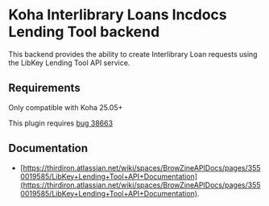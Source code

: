 # Koha Interlibrary Loans Incdocs Lending Tool backend

This backend provides the ability to create Interlibrary Loan requests using the LibKey Lending Tool API service.

## Requirements

Only compatible with Koha 25.05+

This plugin requires [bug 38663](https://bugs.koha-community.org/bugzilla3/show_bug.cgi?id=38663)

## Documentation

* [https://thirdiron.atlassian.net/wiki/spaces/BrowZineAPIDocs/pages/3550019585/LibKey+Lending+Tool+API+Documentation](https://thirdiron.atlassian.net/wiki/spaces/BrowZineAPIDocs/pages/3550019585/LibKey+Lending+Tool+API+Documentation).
